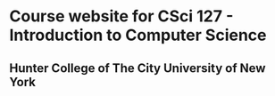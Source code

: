 # Course website for CSci 127 - Introduction to Computer Science
## Hunter College of The City University of New York
